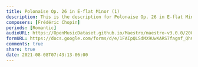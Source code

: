 ```yaml
---
title: Polonaise Op. 26 in E-flat Minor (1)
description: This is the description for Polonaise Op. 26 in E-flat Minor by Frédéric Chopin
composers: [Frédéric Chopin]
periods: [Romantic]
audioURL: https://OpenMusicDataset.github.io/Maestro/maestro-v3.0.0/2008/MIDI-Unprocessed_09_R2_2008_01-05_ORIG_MID--AUDIO_09_R2_2008_wav--3.midi
formURL: https://docs.google.com/forms/d/e/1FAIpQLSdMX9UwXARS7fagnf_QhCK-ojaELgNYruFUXYf3lpuqBDDj3Q/viewform
comments: true
share: true
date: 2021-08-08T07:43:13-06:00
---
```

